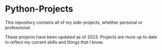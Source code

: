 # Python-Projects
This repository contains all of my side-projects, whether personal or professional.

These projects have been updated as of 2023. Projects are more up to date to reflect my current skills and things that I know.

